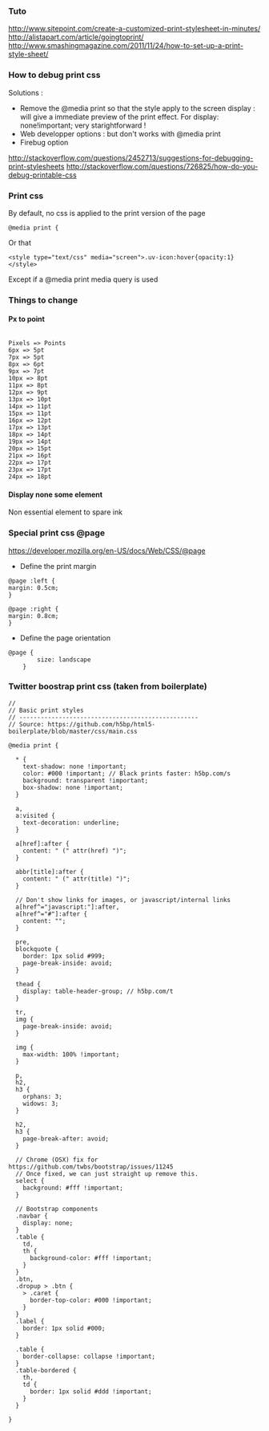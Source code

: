 ### Tuto 
http://www.sitepoint.com/create-a-customized-print-stylesheet-in-minutes/
http://alistapart.com/article/goingtoprint/
http://www.smashingmagazine.com/2011/11/24/how-to-set-up-a-print-style-sheet/


### How to debug print css

Solutions : 
* Remove the @media print so that the style apply to the screen display : will give a immediate preview of the print effect. For display: none!important; very starightforward !
* Web developper options : but don't works with @media print
* Firebug option

http://stackoverflow.com/questions/2452713/suggestions-for-debugging-print-stylesheets
http://stackoverflow.com/questions/726825/how-do-you-debug-printable-css


### Print css

By default, no css is applied to the print version of the page 
````
@media print {
````

Or that 
````
<style type="text/css" media="screen">.uv-icon:hover{opacity:1}</style>
````

Except if a @media print media query is used

### Things to change 
#### Px to point 
````

Pixels => Points
6px => 5pt
7px => 5pt
8px => 6pt
9px => 7pt
10px => 8pt
11px => 8pt
12px => 9pt
13px => 10pt
14px => 11pt
15px => 11pt
16px => 12pt
17px => 13pt
18px => 14pt
19px => 14pt
20px => 15pt
21px => 16pt
22px => 17pt
23px => 17pt
24px => 18pt
````

#### Display none some element 

Non essential element to spare ink

### Special print css @page 
https://developer.mozilla.org/en-US/docs/Web/CSS/@page

* Define the print margin
````
@page :left {
margin: 0.5cm;
}

@page :right {
margin: 0.8cm;
}
````
* Define the page orientation
````
@page {
        size: landscape
    }
````


### Twitter boostrap print css (taken from boilerplate)

````
//
// Basic print styles
// --------------------------------------------------
// Source: https://github.com/h5bp/html5-boilerplate/blob/master/css/main.css

@media print {

  * {
    text-shadow: none !important;
    color: #000 !important; // Black prints faster: h5bp.com/s
    background: transparent !important;
    box-shadow: none !important;
  }

  a,
  a:visited {
    text-decoration: underline;
  }

  a[href]:after {
    content: " (" attr(href) ")";
  }

  abbr[title]:after {
    content: " (" attr(title) ")";
  }

  // Don't show links for images, or javascript/internal links
  a[href^="javascript:"]:after,
  a[href^="#"]:after {
    content: "";
  }

  pre,
  blockquote {
    border: 1px solid #999;
    page-break-inside: avoid;
  }

  thead {
    display: table-header-group; // h5bp.com/t
  }

  tr,
  img {
    page-break-inside: avoid;
  }

  img {
    max-width: 100% !important;
  }

  p,
  h2,
  h3 {
    orphans: 3;
    widows: 3;
  }

  h2,
  h3 {
    page-break-after: avoid;
  }

  // Chrome (OSX) fix for https://github.com/twbs/bootstrap/issues/11245
  // Once fixed, we can just straight up remove this.
  select {
    background: #fff !important;
  }

  // Bootstrap components
  .navbar {
    display: none;
  }
  .table {
    td,
    th {
      background-color: #fff !important;
    }
  }
  .btn,
  .dropup > .btn {
    > .caret {
      border-top-color: #000 !important;
    }
  }
  .label {
    border: 1px solid #000;
  }

  .table {
    border-collapse: collapse !important;
  }
  .table-bordered {
    th,
    td {
      border: 1px solid #ddd !important;
    }
  }

}
````